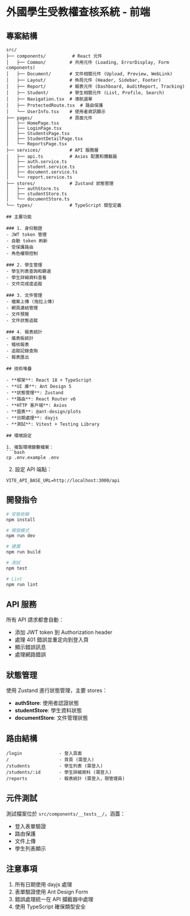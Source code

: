 # 外國學生受教權查核系統 - 前端

## 專案結構

```
src/
├── components/          # React 元件
│   ├── Common/         # 共用元件 (Loading, ErrorDisplay, Form components)
│   ├── Document/       # 文件相關元件 (Upload, Preview, WebLink)
│   ├── Layout/         # 佈局元件 (Header, Sidebar, Footer)
│   ├── Report/         # 報表元件 (Dashboard, AuditReport, Tracking)
│   ├── Student/        # 學生相關元件 (List, Profile, Search)
│   ├── Navigation.tsx  # 導航選單
│   ├── ProtectedRoute.tsx  # 路由保護
│   └── UserInfo.tsx    # 使用者資訊顯示
├── pages/              # 頁面元件
│   ├── HomePage.tsx
│   ├── LoginPage.tsx
│   ├── StudentsPage.tsx
│   ├── StudentDetailPage.tsx
│   └── ReportsPage.tsx
├── services/           # API 服務層
│   ├── api.ts          # Axios 配置和攔截器
│   ├── auth.service.ts
│   ├── student.service.ts
│   ├── document.service.ts
│   └── report.service.ts
├── stores/             # Zustand 狀態管理
│   ├── authStore.ts
│   ├── studentStore.ts
│   └── documentStore.ts
└── types/              # TypeScript 類型定義

## 主要功能

### 1. 身份驗證
- JWT token 管理
- 自動 token 刷新
- 受保護路由
- 角色權限控制

### 2. 學生管理
- 學生列表查詢和篩選
- 學生詳細資料查看
- 文件完成度追蹤

### 3. 文件管理
- 檔案上傳 (拖拉上傳)
- 網頁連結管理
- 文件預覽
- 文件狀態追蹤

### 4. 報表統計
- 儀表板統計
- 稽核報表
- 追蹤記錄查詢
- 報表匯出

## 技術堆疊

- **框架**: React 18 + TypeScript
- **UI 庫**: Ant Design 5
- **狀態管理**: Zustand
- **路由**: React Router v6
- **HTTP 客戶端**: Axios
- **圖表**: @ant-design/plots
- **日期處理**: dayjs
- **測試**: Vitest + Testing Library

## 環境設定

1. 複製環境變數檔案：
```bash
cp .env.example .env
```

2. 設定 API 端點：
```
VITE_API_BASE_URL=http://localhost:3000/api
```

## 開發指令

```bash
# 安裝依賴
npm install

# 開發模式
npm run dev

# 建置
npm run build

# 測試
npm test

# Lint
npm run lint
```

## API 服務

所有 API 請求都會自動：
- 添加 JWT token 到 Authorization header
- 處理 401 錯誤並重定向到登入頁
- 顯示錯誤訊息
- 處理網路錯誤

## 狀態管理

使用 Zustand 進行狀態管理，主要 stores：

- **authStore**: 使用者認證狀態
- **studentStore**: 學生資料狀態
- **documentStore**: 文件管理狀態

## 路由結構

```
/login              - 登入頁面
/                   - 首頁 (需登入)
/students           - 學生列表 (需登入)
/students/:id       - 學生詳細資料 (需登入)
/reports            - 報表統計 (需登入，限管理員)
```

## 元件測試

測試檔案位於 `src/components/__tests__/`，涵蓋：
- 登入表單驗證
- 路由保護
- 文件上傳
- 學生列表顯示

## 注意事項

1. 所有日期使用 dayjs 處理
2. 表單驗證使用 Ant Design Form
3. 錯誤處理統一在 API 攔截器中處理
4. 使用 TypeScript 確保類型安全
